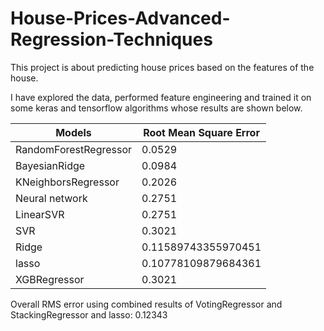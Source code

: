 # House-Prices-Advanced-Regression-Techniques

This project is about predicting house prices based on the features of the house.

I have explored the data, performed feature engineering and trained it on some keras and tensorflow algorithms whose results are shown below.

<table>
    <thead>
      <tr>
        <th>Models</th>
        <th>
Root Mean Square Error</th>
<!--         <th>Validation-Accuracy</th> -->
      </tr>
    </thead>
    <tbody>
        <tr>
            <td>RandomForestRegressor</td>
            <td>0.0529</td>
<!--             <td>89.560000</td> -->
        </tr>
        <tr>
            <td>BayesianRidge</td>
            <td>0.0984</td>
<!--             <td></td> -->
        </tr>
      <tr>
            <td>KNeighborsRegressor</td>
            <td>0.2026</td>
<!--             <td></td> -->
        </tr>
      <tr>
            <td>Neural network</td>
            <td>0.2751</td>
<!--             <td></td> -->
        </tr>
      <tr>
            <td>LinearSVR</td>
            <td>0.2751</td>
<!--             <td></td> -->
        </tr>
      <tr>
            <td>SVR</td>
            <td>0.3021</td>
<!--             <td></td> -->
        </tr>
      <tr>
            <td>Ridge</td>
            <td>0.11589743355970451</td>
<!--             <td></td> -->
        </tr>
      <tr>
            <td>lasso</td>
            <td>0.10778109879684361</td>
<!--             <td></td> -->
        </tr>
      <tr>
            <td>XGBRegressor</td>
            <td>0.3021</td>
<!--             <td></td> -->
        </tr>
    </tbody>
</table>

Overall RMS error using combined results of VotingRegressor and StackingRegressor and lasso: 0.12343
